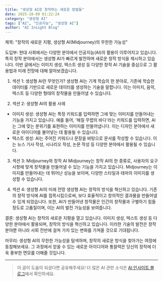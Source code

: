 ```yaml
---
title: "생성형 AI로 창작하는 새로운 방법들"
date: 2025-10-09 01:22:24
category: "생성형 AI"
tags: ["AI", "인공지능", "생성형 AI"]
author: "AI Insight Blog"
---
```


제목: "창작의 새로운 지평, 생성형 AI(Midjourney)의 무한한 가능성"

도입부:
현대 사회에서는 다양한 분야에서 인공지능(AI)의 활용이 이루어지고 있습니다. 특히 창작 분야에서는 생성형 AI가 빠르게 발전하며 새로운 창작 방식을 제시하고 있습니다. 이번 글에서는 이미지 생성, 텍스트 생성 등 다양한 창작 AI 기술을 중심으로 그 활용법과 미래 전망에 대해 알아보겠습니다.

1. 섹션 1: 생성형 AI란 무엇인가?
생성형 AI는 기계 학습의 한 분야로, 기존에 학습한 데이터를 기반으로 새로운 데이터를 생성하는 기술을 말합니다. 이는 이미지, 음악, 텍스트 등 다양한 형태의 창작물을 만들어낼 수 있습니다.

2. 섹션 2: 생성형 AI의 활용 사례
- 이미지 생성: 생성형 AI는 특정 키워드를 입력하면 그에 맞는 이미지를 만들어내는 기능을 가지고 있습니다. 예를 들어, '해질 무렵의 바다'라는 키워드를 입력하면, AI는 그에 맞는 분위기를 표현하는 이미지를 만들어냅니다. 이는 디자인 분야에서 새로운 아이디어를 불어넣는 데 활용될 수 있습니다.
- 텍스트 생성: AI는 주어진 키워드나 문장을 바탕으로 문서를 작성할 수 있습니다. 이는 뉴스 기사 작성, 시나리오 작성, 논문 작성 등 다양한 분야에서 활용될 수 있습니다.

3. 섹션 3: Midjourney와 창작 AI
Midjourney는 창작 AI의 한 종류로, 사용자의 요구사항에 맞게 창작물을 만들어낼 수 있는 기능을 가지고 있습니다. Midjourney는 이미지를 만들어내는 데 뛰어난 성능을 보이며, 다양한 스타일과 테마의 이미지를 생성할 수 있습니다.

4. 섹션 4: 생성형 AI의 미래 전망
생성형 AI는 창작의 방식을 혁신하고 있습니다. 기존의 창작 방식에 AI를 접목시킴으로써, 보다 효율적이고 창의적인 결과물을 만들어낼 수 있게 되었습니다. 또한, AI가 만들어낸 창작물은 인간의 창작물과 구별하기 힘들 정도로 고품질이며, 이는 AI의 발전 가능성을 보여줍니다.

결론:
생성형 AI는 창작의 새로운 지평을 열고 있습니다. 이미지 생성, 텍스트 생성 등 다양한 분야에서 활용되며, 창작의 방식을 혁신하고 있습니다. 이러한 기술의 발전은 창작 분야뿐 아니라 사회 전반에 걸쳐 가치 있는 변화를 가져올 것으로 기대됩니다.

마무리:
생성형 AI의 무한한 가능성을 탐색하며, 창작의 새로운 방식을 찾아가는 여정에 동참해보세요. 그 과정에서 얻을 수 있는 새로운 아이디어와 통찰력은 당신의 창작에 더욱 풍부한 면모를 더해줄 것입니다.

---

> 이 글이 도움이 되셨다면 공유해주세요! 
> 더 많은 AI 관련 소식은 [AI 인사이트 블로그](https://tonyhwang1004.github.io/ai-insight-blog)에서 확인하세요.
